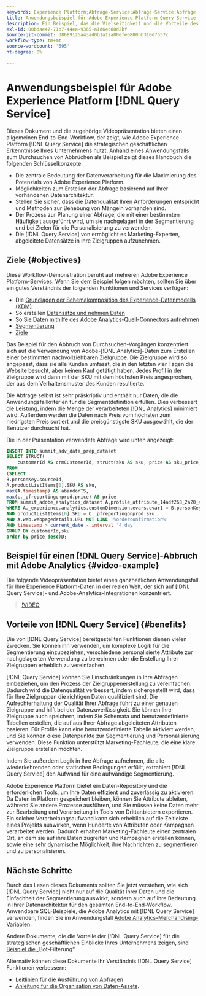```yaml
---
keywords: Experience Platform;Abfrage-Service;Abfrage-Service;Abfrage
title: Anwendungsbeispiel für Adobe Experience Platform Query Service
description: Ein Beispiel, das die Vielseitigkeit und die Vorteile des Abfrage-Service von Adobe Experience Platform veranschaulicht.
exl-id: 00bdae47-71b7-44ea-9365-a1d64c88d2bf
source-git-commit: 38689125a43ad0b1a12a00efe6800bb310d7557c
workflow-type: tm+mt
source-wordcount: '695'
ht-degree: 0%

---
```


# Anwendungsbeispiel für Adobe Experience Platform [!DNL Query Service]

Dieses Dokument und die zugehörige Videopräsentation bieten einen allgemeinen End-to-End-Workflow, der zeigt, wie Adobe Experience Platform [!DNL Query Service] die strategischen geschäftlichen Erkenntnisse Ihres Unternehmens nutzt. Anhand eines Anwendungsfalls zum Durchsuchen von Abbrüchen als Beispiel zeigt dieses Handbuch die folgenden Schlüsselkonzepte:

* Die zentrale Bedeutung der Datenverarbeitung für die Maximierung des Potenzials von Adobe Experience Platform.
* Möglichkeiten zum Erstellen der Abfrage basierend auf Ihrer vorhandenen Datenarchitektur.
* Stellen Sie sicher, dass die Datenqualität Ihren Anforderungen entspricht und Methoden zur Behebung von Mängeln vorhanden sind.
* Der Prozess zur Planung einer Abfrage, die mit einer bestimmten Häufigkeit ausgeführt wird, um sie nachgelagert in der Segmentierung und bei Zielen für die Personalisierung zu verwenden.
* Die [!DNL Query Service] von ermöglicht es Marketing-Experten, abgeleitete Datensätze in ihre Zielgruppen aufzunehmen.

## Ziele {#objectives}

Diese Workflow-Demonstration beruht auf mehreren Adobe Experience Platform-Services. Wenn Sie dem Beispiel folgen möchten, sollten Sie über ein gutes Verständnis der folgenden Funktionen und Services verfügen:

* Die [Grundlagen der Schemakomposition des Experience-Datenmodells (XDM)](../../xdm/schema/composition.md)
* So erstellen [ Datensätze und nehmen Daten ](https://experienceleague.adobe.com/docs/platform-learn/tutorials/data-ingestion/create-datasets-and-ingest-data.html)
* So [ Sie Daten mithilfe des Adobe Analytics-Quell-Connectors aufnehmen](https://experienceleague.adobe.com/docs/platform-learn/tutorials/sources/ingest-data-from-adobe-analytics.html?lang=de)
* [Segmentierung](../../segmentation/home.md)
* [Ziele](../../destinations/home.md)

Das Beispiel für den Abbruch von Durchsuchen-Vorgängen konzentriert sich auf die Verwendung von Adobe-[!DNL Analytics]-Daten zum Erstellen einer bestimmten nachvollziehbaren Zielgruppe. Die Zielgruppe wird so angepasst, dass sie alle Kunden umfasst, die in den letzten vier Tagen die Website besucht, aber keinen Kauf getätigt haben. Jedes Profil in der Zielgruppe wird dann mit der SKU mit dem höchsten Preis angesprochen, der aus dem Verhaltensmuster des Kunden resultierte.

Die Abfrage selbst ist sehr präskriptiv und enthält nur Daten, die die Anwendungsfallkriterien für die Segmentdefinition erfüllen. Dies verbessert die Leistung, indem die Menge der verarbeiteten [!DNL Analytics] minimiert wird. Außerdem werden die Daten nach Preis vom höchsten zum niedrigsten Preis sortiert und die preisgünstigste SKU ausgewählt, die der Benutzer durchsucht hat.

Die in der Präsentation verwendete Abfrage wird unten angezeigt:

```sql
INSERT INTO summit_adv_data_prep_dataset
SELECT STRUCT(
    customerId AS crmCustomerId, struct(sku AS sku, price AS sku_price, abandonTS AS abandonTS) AS abandonBrowse) AS _pfreportingonprod
FROM
(SELECT
B.personKey.sourceId,
A.productListItems[0].SKU AS sku,
max(A.timestamp) AS abandonTS,
max(c._pfreportingonprod.price) AS price
FROM summit_adobe_analytics_dataset A,profile_attribute_14adf268_2a20_4dee_bee6_a6b0e34616a9 B,summit_product_dataset c
WHERE A._experience.analytics.customDimension.evars.evar1 = B.personKey.sourceID
AND productListItems[0].SKU = C._pfreportingonprod.sku
AND A.web.webpagedetails.URL NOT LIKE '%orderconfirmation%'
AND timestamp > current_date - interval '4 day'
GROUP BY customerId,sku
order by price desc)D;
```

## Beispiel für einen [!DNL Query Service]-Abbruch mit Adobe Analytics {#video-example}

Die folgende Videopräsentation bietet einen ganzheitlichen Anwendungsfall für Ihre Experience Platform-Daten in der realen Welt, der sich auf [!DNL Query Service]- und Adobe-Analytics-Integrationen konzentriert.

>[!VIDEO](https://video.tv.adobe.com/v/342533?quality=12&learn=on)

## Vorteile von [!DNL Query Service] {#benefits}

Die von [!DNL Query Service] bereitgestellten Funktionen dienen vielen Zwecken. Sie können ihn verwenden, um komplexe Logik für die Segmentierung einzubeziehen, verschiedene personalisierte Attribute zur nachgelagerten Verwendung zu berechnen oder die Erstellung Ihrer Zielgruppen erheblich zu vereinfachen.

[!DNL Query Service] können Sie Einschränkungen in Ihre Abfragen einbeziehen, um den Prozess der Zielgruppenerstellung zu vereinfachen. Dadurch wird die Datenqualität verbessert, indem sichergestellt wird, dass für Ihre Zielgruppen die richtigen Daten qualifiziert sind. Die Aufrechterhaltung der Qualität Ihrer Abfrage führt zu einer genauen Zielgruppe und hilft bei der Datenzuverlässigkeit. Sie können Ihre Zielgruppe auch speichern, indem Sie Schemata und benutzerdefinierte Tabellen erstellen, die auf aus Ihrer Abfrage abgeleiteten Attributen basieren. Für Profile kann eine benutzerdefinierte Tabelle aktiviert werden, und Sie können diese Datenpunkte zur Segmentierung und Personalisierung verwenden. Diese Funktion unterstützt Marketing-Fachleute, die eine klare Zielgruppe erstellen möchten.

Indem Sie außerdem Logik in Ihre Abfrage aufnehmen, die alle wiederkehrenden oder statischen Bedingungen erfüllt, extrahiert [!DNL Query Service] den Aufwand für eine aufwändige Segmentierung.

Adobe Experience Platform bietet ein Daten-Repository und die erforderlichen Tools, um Ihre Daten effizient und zuverlässig zu aktivieren. Da Daten in Platform gespeichert bleiben, können Sie Attribute ableiten, während Sie andere Prozesse ausführen, und Sie müssen keine Daten mehr zur Bearbeitung und Verarbeitung in Tools von Drittanbietern exportieren. Ein solcher Verarbeitungsaufwand kann sich erheblich auf die Zeitleiste eines Projekts auswirken, wenn Hunderte von Attributen oder Kampagnen verarbeitet werden. Dadurch erhalten Marketing-Fachleute einen zentralen Ort, an dem sie auf ihre Daten zugreifen und Kampagnen erstellen können, sowie eine sehr dynamische Möglichkeit, ihre Nachrichten zu segmentieren und zu personalisieren.

## Nächste Schritte

Durch das Lesen dieses Dokuments sollten Sie jetzt verstehen, wie sich [!DNL Query Service] nicht nur auf die Qualität Ihrer Daten und die Einfachheit der Segmentierung auswirkt, sondern auch auf ihre Bedeutung in Ihrer Datenarchitektur für den gesamten End-to-End-Workflow. Anwendbare SQL-Beispiele, die Adobe Analytics mit [!DNL Query Service] verwenden, finden Sie im Anwendungsfall [Adobe Analytics-Merchandising-Variablen](./merchandising-variables.md).

Andere Dokumente, die die Vorteile der [!DNL Query Service] für die strategischen geschäftlichen Einblicke Ihres Unternehmens zeigen, sind [ Beispiel die ](./bot-filtering.md) „Bot-Filterung“.

Alternativ können diese Dokumente Ihr Verständnis [!DNL Query Service] Funktionen verbessern:

* [Leitlinien für die Ausführung von Abfragen](../best-practices/writing-queries.md)
* [Anleitung für die Organisation von Daten-Assets](../best-practices/organize-data-assets.md).



